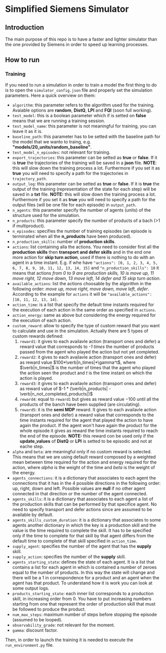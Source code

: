 # Simplified Siemens Simulator
## Introduction
The main purpose of this repo is to have a faster and lighter simulator than the one provided by Siemens in order to speed up learning processes.
## How to run
### Training
If you need to run a simulation in order to train a model the first thing to do is to open the ``simulator_config.json`` file and properly set the simulation parameters. Here a quick overview on them:
* ``algorithm``: this parameter refers to the algorithm used for the training. Avaiable options are **random**, **DistQ**, **LPI** and **FQI** (soon full working).
* ``test_model``: this is a boolean parameter which if is setted on **false** means that we are running a training session.
* ``test_model_name``: this parameter is not meaningful for training, you can leave it as it is.
* ``baseline_path``: this parameter has to be setted with the baseline path for the model that we wanto to traing, e.g. **"models/20_units/random_baseline"**.
* ``test_model_n_episodes``: not relevant for training.
* ``export_trajectories``: this parameter can be setted as **true** or **false**. If it is **true** the trajectories of the training will be saved in a **json** file. **NOTE**: this will slow down the training process a lot. Furthermore if you set it as **true** you will need to specify a path for the trajectories in ``trajectory_path``.
* ``output_log``: this parameter can be setted as **true** or **false**. If it is **true** the output of the training (representation of the state for each step) will be saved in a **txt** file. **NOTE:** this will slow down the training process a lot. Furthermore if you set it as **true** you will need to specify a path for the output files (will be one file for each episode) in ``output_path``.
* ``n_agents``: this parameter specify the number of agents (units) of the structure used for the simulation.
* ``n_products``:  this parameter specify the number of products of a bach (>1 if multiproduct).
* ``n_episodes``: specifies the number of training episodes (an episode is terminated when all the **n_products** have been produced).
* ``n_production_skills``: number of **production skills**.
* ``actions``: list containing alla the actions. You need to consider first all the **production skills** then **transport and defer skills** and in the end one more action for **skip turn action**, used if there is nothing to do with an agent in a time instant. E.g. if whe have ``"actions": [0, 1, 2, 3, 4, 5, 6, 7, 8, 9, 10, 11, 12, 13, 14, 15]`` and ``"n_production_skills": 10`` it means that actions *from 0 to 9 are production skills, 10 is move up, 11 move right, 12 move down, 13 move left, 14 defer and 15 skip turn action*.
* ``available_actions``: list the actions choosable by the algorithm in the following order: *move up, move right, move down, move left, defer*. According to the example for ``actions`` it will be ``"available_actions": [10, 11, 12, 13, 14]``.
* ``action_time``: is a list that specify the default time instants required for the execution of each action in the same order as specified in ``actions``.
* ``action_energy``: same as above but considering the energy required for the execution of each action.
* ``custom_reward``: allow to specify the type of custom reward that you want to calculate and use in the simulation. Actually there are 5 types of custom rewards defined:
    1. ``reward1``: it gives to each availavle action (transport ones and defer) a reward value that corresponds to *-1 times* the number of products passed from the agent who played the action but not yet completed.
    2. ``reward2``: it gives to each availavle action (transport ones and defer) as reward value $100*\verb|n_times|*\gamma^t$, where $\verb|n_times|$ is the number of times that the agent who played the action seen the product and $t$ is the time instant on which the action is played.
    3. ``reward3``: it gives to each availavle action (transport ones and defer) as reward value of $-1 * (\verb|n_products| - \verb|n_not_completed_products|)$
    4. ``reward4``: equal to ``reward1`` but gives as reward value $-100$ until all the products of the banch have been supplied (are circulating). 
    5. ``reward5``: it is the **semi MDP** reward. It gives to each availavle action (transport ones and defer) a reward value that corresponds to the time instants required for the agent that played the action to have again the product. If the agent won't have again the product for the whole episode it gives as reward the time instants required to reach the end of the episode. **NOTE:** this reward con be used only if the **update_values** of **DistQ** or **LPI** is setted to be episodic and not at eache step. 
* ``alpha`` and ``beta``: are meaningful only if no custom reward is selected. This means that we are using default reward composed by a weighted mean between time required for the action and energy required for the action, where *alpha* is the weight of the time and *beta* is the weight of the energy.
* ``agents_connections``: it is a dictionary that associates to each agent the connections that it has in the 4 possible directions in the following order: up, right, down and left. Possible values are **null** if no other agent connected in that direction or the number of the agent connected.
* ``agents_skills``: it is a dictionary that associates to each agent a list of the production skills that can be performed by that specifice agent. No need to specify transport and defer actions since are assumed to be available by default.
* ``agents_skills_custom_duration``: it is a dictionary that associates to some agents another dictionary in which the key is a production skill and the value is the time required to complete the skill. It has to be specified only if the time to complete for that skill by that agent differs from the default time to complete of that skill specified in ``action_time``.
* ``supply_agent``: specifies the number of the agent that has the **supply** skill.
* ``supply_action``: specifies the number of the **supply** skill.
* ``agents_starting_state``: defines the state of each agent. It is a list that contains a list for each agent in which is contained a number of zeroes equal to the number of products. In this way the state will change and there will be a 1 in correspondence for a product and an agent when the agent has that product. To understand how it is work you can look at some output logs.
* ``products_starting_state``: each inner list corresponds to a production skill, in increasing order from 0. You have to put increasing numbers starting from one that represent the order of production skill that must be followed to produce the product.
* ``num_max_steps``: maximum number of steps before stopping the episode (assumed to be looped).
* ``observability_grade``: not relevant for the moment.
* ``gamma``: discount factor.

Then, in order to launch the training it is needed to execute the ``run_environment.py`` file.
